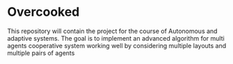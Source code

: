 # Overcooked
This repository will contain the project for the course of Autonomous and adaptive systems.
The goal is to implement an advanced algorithm for multi agents cooperative system working well by considering multiple layouts and multiple pairs of agents
